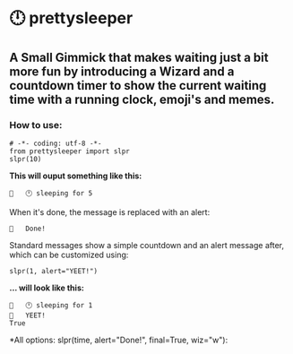 # 🕛 prettysleeper 
## A Small Gimmick that makes waiting just a bit more fun by introducing a Wizard and a countdown timer to show the current waiting time with a running clock, emoji's and memes.

### How to use:
```
# -*- coding: utf-8 -*-
from prettysleeper import slpr
slpr(10)
```
**This will ouput something like this:**
```
🧙   🕛 sleeping for 5 
```
When it's done, the message is replaced with an alert:
```
🧙   Done!
```
Standard messages show a simple countdown and an alert message after, which can be customized using:
```
slpr(1, alert="YEET!")
```
**... will look like this:**
```
🧙   🕛 sleeping for 1 
🧙   YEET!
True
```

*All options:
slpr(time, alert="Done!", final=True, wiz="w"):

